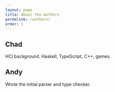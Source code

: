 ```yaml
---
layout: page
title: About the Authors
permalink: /authors/
order: 1
---
```


## Chad

HCI background.  Haskell, TypeScript, C++, games.

## Andy
Wrote the initial parser and type checker.
